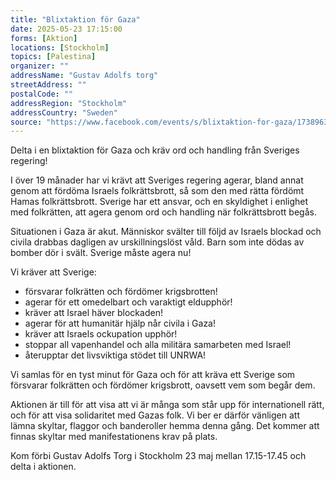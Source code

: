 ```yaml
---
title: "Blixtaktion för Gaza"
date: 2025-05-23 17:15:00
forms: [Aktion]
locations: [Stockholm]
topics: [Palestina]
organizer: ""
addressName: "Gustav Adolfs torg"
streetAddress: ""
postalCode: ""
addressRegion: "Stockholm"
addressCountry: "Sweden"
source: "https://www.facebook.com/events/s/blixtaktion-for-gaza/1738963243493424/"
---
```

Delta i en blixtaktion för Gaza och kräv ord och handling från Sveriges regering!

I över 19 månader har vi krävt att Sveriges regering agerar, bland annat genom att fördöma Israels folkrättsbrott, så som den med rätta fördömt Hamas folkrättsbrott. Sverige har ett ansvar, och en skyldighet i enlighet med folkrätten, att agera genom ord och handling när folkrättsbrott begås.

Situationen i Gaza är akut. Människor svälter till följd av Israels blockad och civila drabbas dagligen av urskillningslöst våld. Barn som inte dödas av bomber dör i svält. Sverige måste agera nu!

Vi kräver att Sverige:

- försvarar folkrätten och fördömer krigsbrotten!
- agerar för ett omedelbart och varaktigt eldupphör!
- kräver att Israel häver blockaden!
- agerar för att humanitär hjälp når civila i Gaza!
- kräver att Israels ockupation upphör!
- stoppar all vapenhandel och alla militära samarbeten med Israel!
- återupptar det livsviktiga stödet till UNRWA!

Vi samlas för en tyst minut för Gaza och för att kräva ett Sverige som försvarar folkrätten och fördömer krigsbrott, oavsett vem som begår dem.

Aktionen är till för att visa att vi är många som står upp för internationell rätt, och för att visa solidaritet med Gazas folk. Vi ber er därför vänligen att lämna skyltar, flaggor och banderoller hemma denna gång. Det kommer att finnas skyltar med manifestationens krav på plats.

Kom förbi Gustav Adolfs Torg i Stockholm 23 maj mellan 17.15-17.45 och delta i aktionen. 